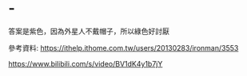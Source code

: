 # -

答案是紫色，因為外星人不戴帽子，所以綠色好討厭

參考資料:
https://ithelp.ithome.com.tw/users/20130283/ironman/3553

https://www.bilibili.com/s/video/BV1dK4y1b7jY
